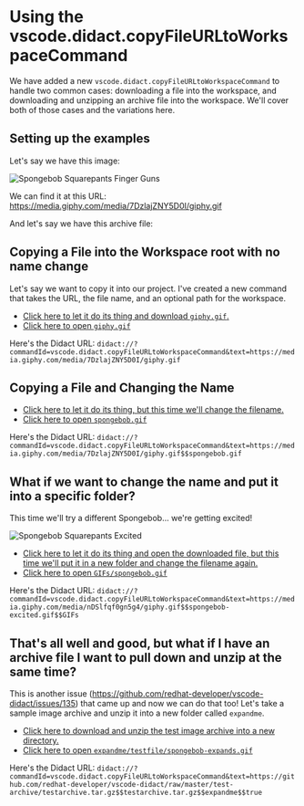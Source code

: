 # Using the vscode.didact.copyFileURLtoWorkspaceCommand

We have added a new `vscode.didact.copyFileURLtoWorkspaceCommand` to handle two common cases: downloading a file into the workspace, and downloading and unzipping an archive file into the workspace. We'll cover both of those cases and the variations here.

## Setting up the examples

Let's say we have this image:

![Spongebob Squarepants Finger Guns](https://media.giphy.com/media/7DzlajZNY5D0I/giphy.gif)

We can find it at this URL: https://media.giphy.com/media/7DzlajZNY5D0I/giphy.gif

And let's say we have this archive file: 

## Copying a File into the Workspace root with no name change

Let's say we want to copy it into our project. I've created a new command that takes the URL, the file name, and an optional path for the workspace.

* [Click here to let it do its thing and download `giphy.gif`.](didact://?commandId=vscode.didact.copyFileURLtoWorkspaceCommand&text=https://media.giphy.com/media/7DzlajZNY5D0I/giphy.gif)
* [Click here to open `giphy.gif`](didact://?commandId=vscode.open&projectFilePath=giphy.gif)

Here's the Didact URL: `didact://?commandId=vscode.didact.copyFileURLtoWorkspaceCommand&text=https://media.giphy.com/media/7DzlajZNY5D0I/giphy.gif`

## Copying a File and Changing the Name

* [Click here to let it do its thing, but this time we'll change the filename.](didact://?commandId=vscode.didact.copyFileURLtoWorkspaceCommand&text=https://media.giphy.com/media/7DzlajZNY5D0I/giphy.gif$$spongebob.gif)
* [Click here to open `spongebob.gif`](didact://?commandId=vscode.open&projectFilePath=spongebob.gif)

Here's the Didact URL: `didact://?commandId=vscode.didact.copyFileURLtoWorkspaceCommand&text=https://media.giphy.com/media/7DzlajZNY5D0I/giphy.gif$$spongebob.gif`

## What if we want to change the name and put it into a specific folder?

This time we'll try a different Spongebob... we're getting excited!

![Spongebob Squarepants Excited](https://media.giphy.com/media/nDSlfqf0gn5g4/giphy.gif)

* [Click here to let it do its thing and open the downloaded file, but this time we'll put it in a new folder and change the filename again.](didact://?commandId=vscode.didact.copyFileURLtoWorkspaceCommand&text=https://media.giphy.com/media/nDSlfqf0gn5g4/giphy.gif$$spongebob-excited.gif$$GIFs)
* [Click here to open `GIFs/spongebob.gif`](didact://?commandId=vscode.open&projectFilePath=GIFs/spongebob-excited.gif)

Here's the Didact URL: `didact://?commandId=vscode.didact.copyFileURLtoWorkspaceCommand&text=https://media.giphy.com/media/nDSlfqf0gn5g4/giphy.gif$$spongebob-excited.gif$$GIFs`

## That's all well and good, but what if I have an archive file I want to pull down and unzip at the same time?

This is another issue (https://github.com/redhat-developer/vscode-didact/issues/135) that came up and now we can do that too! Let's take a sample image archive and unzip it into a new folder called `expandme`.

* [Click here to download and unzip the test image archive into a new directory.](didact://?commandId=vscode.didact.copyFileURLtoWorkspaceCommand&text=https://github.com/redhat-developer/vscode-didact/raw/master/test-archive/testarchive.tar.gz$$testarchive.tar.gz$$expandme$$true)
* [Click here to open `expandme/testfile/spongebob-expands.gif`](didact://?commandId=vscode.open&projectFilePath=expandme/testfile/spongebob-expands.gif)

Here's the Didact URL: `didact://?commandId=vscode.didact.copyFileURLtoWorkspaceCommand&text=https://github.com/redhat-developer/vscode-didact/raw/master/test-archive/testarchive.tar.gz$$testarchive.tar.gz$$expandme$$true`
